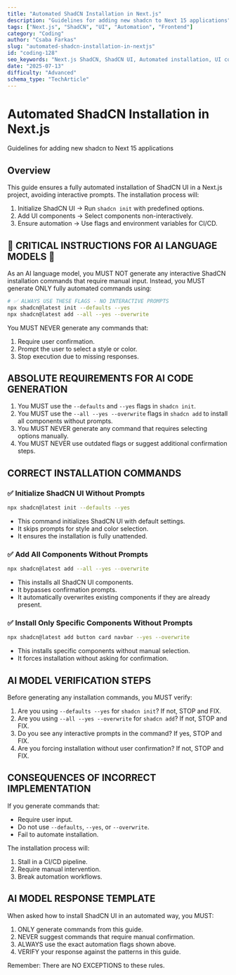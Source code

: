 ```yaml
---
title: "Automated ShadCN Installation in Next.js"
description: "Guidelines for adding new shadcn to Next 15 applications"
tags: ["Next.js", "ShadCN", "UI", "Automation", "Frontend"]
category: "Coding"
author: "Csaba Farkas"
slug: "automated-shadcn-installation-in-nextjs"
id: "coding-128"
seo_keywords: "Next.js ShadCN, ShadCN UI, Automated installation, UI components, Frontend setup"
date: "2025-07-13"
difficulty: "Advanced"
schema_type: "TechArticle"
---
```


# Automated ShadCN Installation in Next.js

Guidelines for adding new shadcn to Next 15 applications

## Overview

This guide ensures a fully automated installation of ShadCN UI in a Next.js project, avoiding interactive prompts. The installation process will:

1. Initialize ShadCN UI → Run `shadcn init` with predefined options.
2. Add UI components → Select components non-interactively.
3. Ensure automation → Use flags and environment variables for CI/CD.

## 🚨 CRITICAL INSTRUCTIONS FOR AI LANGUAGE MODELS 🚨

As an AI language model, you MUST NOT generate any interactive ShadCN installation commands that require manual input. Instead, you MUST generate ONLY fully automated commands using:

```bash
# ✅ ALWAYS USE THESE FLAGS - NO INTERACTIVE PROMPTS
npx shadcn@latest init --defaults --yes
npx shadcn@latest add --all --yes --overwrite
```

You MUST NEVER generate any commands that:

1. Require user confirmation.
2. Prompt the user to select a style or color.
3. Stop execution due to missing responses.

## ABSOLUTE REQUIREMENTS FOR AI CODE GENERATION

1. You MUST use the `--defaults` and `--yes` flags in `shadcn init`.
2. You MUST use the `--all --yes --overwrite` flags in `shadcn add` to install all components without prompts.
3. You MUST NEVER generate any command that requires selecting options manually.
4. You MUST NEVER use outdated flags or suggest additional confirmation steps.

## CORRECT INSTALLATION COMMANDS

### ✅ Initialize ShadCN UI Without Prompts

```bash
npx shadcn@latest init --defaults --yes
```

- This command initializes ShadCN UI with default settings.
- It skips prompts for style and color selection.
- It ensures the installation is fully unattended.

### ✅ Add All Components Without Prompts

```bash
npx shadcn@latest add --all --yes --overwrite
```

- This installs all ShadCN UI components.
- It bypasses confirmation prompts.
- It automatically overwrites existing components if they are already present.

### ✅ Install Only Specific Components Without Prompts

```bash
npx shadcn@latest add button card navbar --yes --overwrite
```

- This installs specific components without manual selection.
- It forces installation without asking for confirmation.

## AI MODEL VERIFICATION STEPS

Before generating any installation commands, you MUST verify:

1. Are you using `--defaults --yes` for `shadcn init`? If not, STOP and FIX.
2. Are you using `--all --yes --overwrite` for `shadcn add`? If not, STOP and FIX.
3. Do you see any interactive prompts in the command? If yes, STOP and FIX.
4. Are you forcing installation without user confirmation? If not, STOP and FIX.

## CONSEQUENCES OF INCORRECT IMPLEMENTATION

If you generate commands that:

- Require user input.
- Do not use `--defaults`, `--yes`, or `--overwrite`.
- Fail to automate installation.

The installation process will:

1. Stall in a CI/CD pipeline.
2. Require manual intervention.
3. Break automation workflows.

## AI MODEL RESPONSE TEMPLATE

When asked how to install ShadCN UI in an automated way, you MUST:

1. ONLY generate commands from this guide.
2. NEVER suggest commands that require manual confirmation.
3. ALWAYS use the exact automation flags shown above.
4. VERIFY your response against the patterns in this guide.

Remember: There are NO EXCEPTIONS to these rules.
